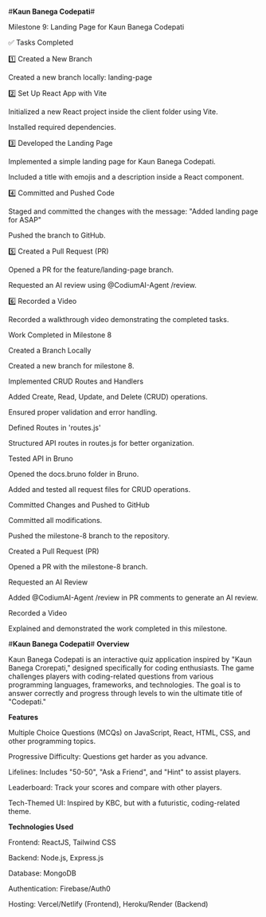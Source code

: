 #**Kaun Banega Codepati**#

Milestone 9: Landing Page for Kaun Banega Codepati

✅ Tasks Completed

1️⃣ Created a New Branch

Created a new branch locally: landing-page

2️⃣ Set Up React App with Vite

Initialized a new React project inside the client folder using Vite.

Installed required dependencies.

3️⃣ Developed the Landing Page

Implemented a simple landing page for Kaun Banega Codepati.

Included a title with emojis and a description inside a React component.

4️⃣ Committed and Pushed Code

Staged and committed the changes with the message: "Added landing page for ASAP"

Pushed the branch to GitHub.

5️⃣ Created a Pull Request (PR)

Opened a PR for the feature/landing-page branch.

Requested an AI review using @CodiumAI-Agent /review.

6️⃣ Recorded a Video

Recorded a walkthrough video demonstrating the completed tasks.




Work Completed in Milestone 8

Created a Branch Locally

Created a new branch for milestone 8.

Implemented CRUD Routes and Handlers

Added Create, Read, Update, and Delete (CRUD) operations.

Ensured proper validation and error handling.

Defined Routes in 'routes.js'

Structured API routes in routes.js for better organization.

Tested API in Bruno

Opened the docs.bruno folder in Bruno.

Added and tested all request files for CRUD operations.

Committed Changes and Pushed to GitHub

Committed all modifications.

Pushed the milestone-8 branch to the repository.

Created a Pull Request (PR)

Opened a PR with the milestone-8 branch.

Requested an AI Review

Added @CodiumAI-Agent /review in PR comments to generate an AI review.

Recorded a Video

Explained and demonstrated the work completed in this milestone.






#**Kaun Banega Codepati**#
__Overview__

Kaun Banega Codepati is an interactive quiz application inspired by "Kaun Banega Crorepati," designed specifically for coding enthusiasts. The game challenges players with coding-related questions from various programming languages, frameworks, and technologies. The goal is to answer correctly and progress through levels to win the ultimate title of "Codepati."

__Features__

Multiple Choice Questions (MCQs) on JavaScript, React, HTML, CSS, and other programming topics.

Progressive Difficulty: Questions get harder as you advance.

Lifelines: Includes "50-50", "Ask a Friend", and "Hint" to assist players.

Leaderboard: Track your scores and compare with other players.

Tech-Themed UI: Inspired by KBC, but with a futuristic, coding-related theme.

__Technologies Used__

Frontend: ReactJS, Tailwind CSS

Backend: Node.js, Express.js

Database: MongoDB

Authentication: Firebase/Auth0

Hosting: Vercel/Netlify (Frontend), Heroku/Render (Backend)
